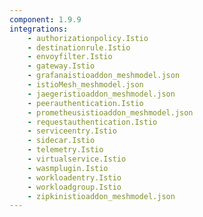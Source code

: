 ```yaml
---
component: 1.9.9
integrations:
    - authorizationpolicy.Istio
    - destinationrule.Istio
    - envoyfilter.Istio
    - gateway.Istio
    - grafanaistioaddon_meshmodel.json
    - istioMesh_meshmodel.json
    - jaegeristioaddon_meshmodel.json
    - peerauthentication.Istio
    - prometheusistioaddon_meshmodel.json
    - requestauthentication.Istio
    - serviceentry.Istio
    - sidecar.Istio
    - telemetry.Istio
    - virtualservice.Istio
    - wasmplugin.Istio
    - workloadentry.Istio
    - workloadgroup.Istio
    - zipkinistioaddon_meshmodel.json
---
```

